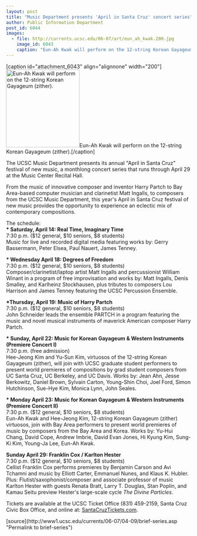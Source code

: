```yaml
---
layout: post
title: "Music Department presents 'April in Santa Cruz' concert series"
author: Public Information Department
post_id: 6044
images:
  - file: http://currents.ucsc.edu/06-07/art/eun_ah_kwak.200.jpg
    image_id: 6043
    caption: "Eun-Ah Kwak will perform on the 12-string Korean Gayageum (zither)."
---
```


[caption id="attachment_6043" align="alignnone" width="200"]<a href="http://localhost/mysite/wp-content/uploads/2007/04/eun_ah_kwak.200.jpg"><img class="size-full wp-image-6043" src="http://localhost/mysite/wp-content/uploads/2007/04/eun_ah_kwak.200.jpg" alt="Eun-Ah Kwak will perform on the 12-string Korean Gayageum (zither)." width="200" height="212" /></a>Eun-Ah Kwak will perform on the 12-string Korean Gayageum (zither).[/caption]
<a name="content" id="content"></a>
<p>
  The UCSC Music Department presents its annual "April in Santa Cruz" festival of new music, a monthlong concert series that runs through April 29 at the Music Center Recital Hall.
</p>
<p>
  From the music of innovative composer and inventor Harry Partch to Bay Area-based computer musician and clarinetist Matt Ingalls, to composers from the UCSC Music Department, this year's April in Santa Cruz festival of new music provides the opportunity to experience an eclectic mix of contemporary compositions.
</p>
<p>
  The schedule:<br>
  <strong>* Saturday, April 14: Real Time, Imaginary Time<br></strong> 7:30 p.m. ($12 general, $10 seniors, $8 students)<br>
  Music for live and recorded digital media featuring works by: Gerry Bassermann, Peter Elsea, Paul Nauert, James Tenney.
</p>
<p>
  <strong>* Wednesday April 18: Degrees of Freedom<br></strong> 7:30 p.m. ($12 general, $10 seniors, $8 students)<br>
  Composer/clarinetist/laptop artist Matt Ingalls and percussionist William Winant in a program of free improvisation and works by: Matt Ingalls, Denis Smalley, and Karlheinz Stockhausen, plus tributes to composers Lou Harrison and James Tenney featuring the UCSC Percussion Ensemble.
</p>
<p>
  <strong>*Thursday, April 19: Music of Harry Partch<br></strong> 7:30 p.m. ($12 general, $10 seniors, $8 students)<br>
  John Schneider leads the ensemble PARTCH in a program featuring the music and novel musical instruments of maverick American composer Harry Partch.
</p>
<p>
  <strong>* Sunday, April 22: Music for Korean Gayageum &amp; Western Instruments (Premiere Concert I)<br></strong> 7:30 p.m. (free admission)<br>
  Hee-Jeong Kim and Yu-Sun Kim, virtuosos of the 12-string Korean Gayageum (zither), will join with UCSC graduate student performers to present world premieres of compositions by grad student composers from UC Santa Cruz, UC Berkeley, and UC Davis. Works by: Jean Ahn, Jesse Berkowitz, Daniel Brown, Sylvain Carton, Young-Shin Choi, Joel Ford, Simon Hutchinson, Sue-Hye Kim, Monica Lynn, John Seales.
</p>
<p>
  <strong>* Monday April 23: Music for Korean Gayageum &amp; Western Instruments (Premiere Concert II)<br></strong> 7:30 p.m. ($12 general, $10 seniors, $8 students)<br>
  Eun-Ah Kwak and Hee-Jeong Kim, 12-string Korean Gayageum (zither) virtuosos, join with Bay Area performers to present world premieres of music by composers from the Bay Area and Korea. Works by: Yu-Hui Chang, David Cope, Andrew Imbrie, David Evan Jones, Hi Kyung Kim, Sung-Ki Kim, Young-Ja Lee, Eun-Ah Kwak.
</p>
<p>
  <strong>Sunday April 29: Franklin Cox / Karlton Hester<br></strong> 7:30 p.m. ($12 general, $10 seniors, $8 students)<br>
  Cellist Franklin Cox performs premieres by Benjamin Carson and Avi Tchamni and music by Elliott Carter, Emmanuel Nunes, and Klaus K. Hubler. Plus: Flutist/saxophonist/composer and associate professor of music Karlton Hester with guests Renata Bratt, Larry T. Douglas, Stan Poplin, and Kamau Seitu preview Hester's large-scale cycle <i>The Divine Particles</i>.
</p>
<p>
  Tickets are available at the UCSC Ticket Office (831) 459-2159, Santa Cruz Civic Box Office, and online at: <a href="http://SantaCruzTickets.com">SantaCruzTickets.com</a>.
</p>
[source](http://www1.ucsc.edu/currents/06-07/04-09/brief-series.asp "Permalink to brief-series")
